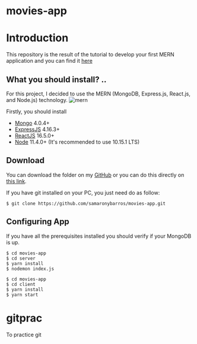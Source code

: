 # movies-app

# Introduction

This repository is the result of the tutorial to develop your first MERN application and you can find it [here](https://medium.com/@samarony.barros/how-to-create-your-first-mern-mongodb-express-js-react-js-and-node-js-stack-7e8b20463e66)

## What you should install? ..

For this project, I decided to use the MERN (MongoDB, Express.js, React.js, and Node.js) technology.
![mern](https://miro.medium.com/max/678/1*dqvlaszRLvoPmARpOlLN9A.png)

Firstly, you should install

-   [Mongo](https://www.mongodb.com/) 4.0.4+
-   [ExpressJS](https://expressjs.com/) 4.16.3+
-   [ReactJS](https://reactjs.org/) 16.5.0+
-   [Node](https://nodejs.org/en/) 11.4.0+ (It's recommended to use 10.15.1 LTS)

## Download

You can download the folder on my [GitHub](https://github.com/samaronybarros/) or you can do this directly on [this link](https://github.com/samaronybarros/movies-app).

If you have git installed on your PC, you just need do as follow:

```
$ git clone https://github.com/samaronybarros/movies-app.git
```

## Configuring App

If you have all the prerequisites installed you should verify if your MongoDB is up.

```
$ cd movies-app
$ cd server
$ yarn install
$ nodemon index.js
```

```
$ cd movies-app
$ cd client
$ yarn install
$ yarn start
```
# gitprac
To practice git
